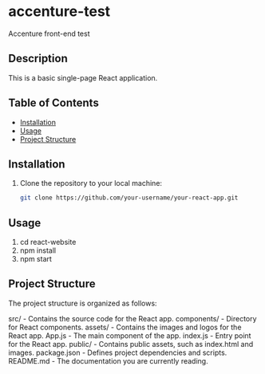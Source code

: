 # accenture-test

Accenture front-end test

## Description

This is a basic single-page React application.

## Table of Contents

- [Installation](#installation)
- [Usage](#usage)
- [Project Structure](#project-structure)

## Installation

1. Clone the repository to your local machine:
   ```bash
   git clone https://github.com/your-username/your-react-app.git
   ```

## Usage

1. cd react-website
2. npm install
3. npm start

## Project Structure

The project structure is organized as follows:

src/ - Contains the source code for the React app.
components/ - Directory for React components.
assets/ - Contains the images and logos for the React app.
App.js - The main component of the app.
index.js - Entry point for the React app.
public/ - Contains public assets, such as index.html and images.
package.json - Defines project dependencies and scripts.
README.md - The documentation you are currently reading.
